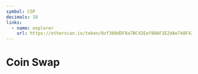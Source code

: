 ```yaml
---
symbol: CSP
decimals: 18
links:
  - name: explorer
    url: https://etherscan.io/token/0xf360dDF8a7BC42Eef80AF1E2dAe748F4281f878C
---
```


# Coin Swap

